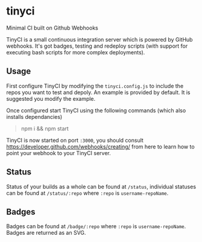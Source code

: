 # tinyci

Minimal CI built on Github Webhooks

TinyCI is a small continuous integration server which is powered by GitHub
webhooks. It's got badges, testing and redeploy scripts (with support for
executing bash scripts for more complex deployments).

## Usage

First configure TinyCI by modifying the `tinyci.config.js` to include the repos
you want to test and depoly. An example is provided by default. It is suggested
you modify the example.

Once configured start TinyCI using the following commands
(which also installs dependancies)

> npm i && npm start

TinyCI is now started on port `:3000`, you should consult
https://developer.github.com/webhooks/creating/ from here to learn how to point
your webhook to your TinyCI server.

## Status

Status of your builds as a whole can be found at `/status`, individual statuses
can be found at `/status/:repo` where `:repo` is `username-repoName`.

## Badges

Badges can be found at `/badge/:repo` where `:repo` is `username-repoName`.
Badges are returned as an SVG.
